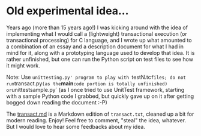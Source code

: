 # Old experimental idea...

Years ago (more than 15 years ago!) I was kicking around with the idea
of implementing what I would call a (lightweight) transactional
execution (or transactional processing) for C language, and I wrote
up what amounted to a combination of an essay and a description
document for what I had in mind for it, along with a prototyping
language used to develop that idea. It is rather unfinished, but one
can run the Python script on test files to see how it might work.

Note: Use `unittesting.py' program to play with `testN.tc` files;
do not run `transact.py` (as the `__main__` code portion is totally
unfinished) or `unittestsample.py` (as I once tried to use UnitTest
framework, starting with a sample Python code I grabbed, but quickly
gave up on it after getting bogged down reading the document :-P)

The [transact.md](transact.md) is a Markdown edition of `transact.txt`,
cleaned up a bit for modern reading. Enjoy! Feel free to comment,
"steal" the idea, whatever. But I would love to hear some feedbacks
about my idea.
